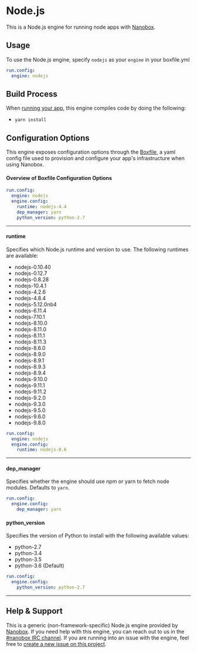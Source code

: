 # Node.js

This is a Node.js engine for running node apps with [Nanobox](http://nanobox.io).

## Usage

To use the Node.js engine, specify `nodejs` as your `engine` in your boxfile.yml

```yaml
run.config:
  engine: nodejs
```

## Build Process

When [running your app](https://docs.nanboox.io/cli/run/), this engine compiles code by doing the following:

- `yarn install`

## Configuration Options

This engine exposes configuration options through the [Boxfile](http://docs.nanobox.io/boxfile/), a yaml config file used to provision and configure your app's infrastructure when using Nanobox.

#### Overview of Boxfile Configuration Options

```yaml
run.config:
  engine: nodejs
  engine.config:
    runtime: nodejs-4.4
    dep_manager: yarn
    python_version: python-2.7
```

---

#### runtime

Specifies which Node.js runtime and version to use. The following runtimes are available:

- nodejs-0.10.40
- nodejs-0.12.7
- nodejs-0.8.28
- nodejs-10.4.1
- nodejs-4.2.6
- nodejs-4.8.4
- nodejs-5.12.0nb4
- nodejs-6.11.4
- nodejs-7.10.1
- nodejs-8.10.0
- nodejs-8.11.0
- nodejs-8.11.1
- nodejs-8.11.3
- nodejs-8.6.0
- nodejs-8.9.0
- nodejs-8.9.1
- nodejs-8.9.3
- nodejs-8.9.4
- nodejs-9.10.0
- nodejs-9.11.1
- nodejs-9.11.2
- nodejs-9.2.0
- nodejs-9.3.0
- nodejs-9.5.0
- nodejs-9.6.0
- nodejs-9.8.0

```yaml
run.config:
  engine: nodejs
  engine.config:
    runtime: nodejs-8.6
```

---

#### dep_manager

Specifies whether the engine should use npm or yarn to fetch node modules. Defaults to `yarn`.

```yaml
run.config:
  engine.config:
    dep_manager: yarn
```

#### python_version

Specifies the version of Python to install with the following available values:

- python-2.7
- python-3.4
- python-3.5
- python-3.6 (Default)

```yaml
run.config:
  engine.config:
    python_version: python-2.7
```

---

## Help & Support

This is a generic (non-framework-specific) Node.js engine provided by [Nanobox](http://nanobox.io). If you need help with this engine, you can reach out to us in the [#nanobox IRC channel](http://webchat.freenode.net/?channels=nanobox). If you are running into an issue with the engine, feel free to [create a new issue on this project](https://github.com/pagodabox/nanobox-engine-nodejs/issues/new).
